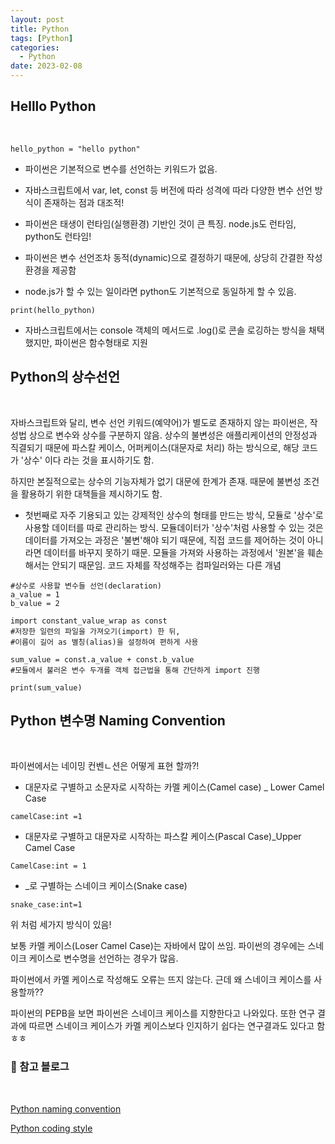 ```yaml
---
layout: post
title: Python
tags: [Python]
categories:
  - Python
date: 2023-02-08
---
```


## Helllo Python

<br>

```
hello_python = "hello python"
```

- 파이썬은 기본적으로 변수를 선언하는 키워드가 없음.

- 자바스크립트에서 var, let, const 등 버전에 따라 성격에 따라 다양한 변수 선언 방식이 존재하는 점과 대조적!

- 파이썬은 태생이 런타임(실행환경) 기반인 것이 큰 특징. node.js도 런타임, python도 런타임!

- 파이썬은 변수 선언조차 동적(dynamic)으로 결정하기 때문에, 상당히 간결한 작성환경을 제공함

- node.js가 할 수 있는 일이라면 python도 기본적으로 동일하게 할 수 있음.

```
print(hello_python)
```

- 자바스크립트에서는 console 객체의 메서드로 .log()로 콘솔 로깅하는 방식을 채택했지만, 파이썬은 함수형태로 지원

## Python의 상수선언

<br>

자바스크립트와 달리, 변수 선언 키워드(예약어)가 별도로 존재하지 않는 파이썬은, 작성법 상으로 변수와 상수를 구분하지 않음. 상수의 불변성은 애플리케이션의 안정성과 직결되기 때문에 파스칼 케이스, 어퍼케이스(대문자로 처리) 하는 방식으로, 해당 코드가 '상수' 이다 라는 것을 표시하기도 함.

하지만 본질적으로는 상수의 기능자체가 없기 대문에 한계가 존재. 때문에 불변성 조건을 활용하기 위한 대책들을 제시하기도 함.

- 첫번째로 자주 기용되고 있는 강제적인 상수의 형태를 만드는 방식, 모듈로 '상수'로 사용할 데이터를 따로 관리하는 방식. 모듈데이터가 '상수'처럼 사용할 수 있는 것은 데이터를 가져오는 과정은 '불변'해야 되기 때문에, 직접 코드를 제어하는 것이 아니라면 데이터를 바꾸지 못하기 때문. 모듈을 가져와 사용하는 과정에서 '원본'을 훼손 해서는 안되기 때문임. 코드 자체를 작성해주는 컴파일러와는 다른 개념

```
#상수로 사용할 변수들 선언(declaration)
a_value = 1
b_value = 2
```

```
import constant_value_wrap as const
#저장한 일련의 파일을 가져오기(import) 한 뒤,
#이름이 길어 as 별칭(alias)을 설정하여 편하게 사용

sum_value = const.a_value + const.b_value
#모듈에서 불러온 변수 두개를 객체 접근법을 통해 간단하게 import 진행

print(sum_value)
```

## Python 변수명 Naming Convention

<br>

파이썬에서는 네이밍 컨벤ㄴ션은 어떻게 표현 할까?!

- 대문자로 구별하고 소문자로 시작하는 카멜 케이스(Camel case) \_ Lower Camel Case

```
camelCase:int =1
```

- 대문자로 구별하고 대문자로 시작하는 파스칼 케이스(Pascal Case)\_Upper Camel Case

```
CamelCase:int = 1
```

- \_로 구별하는 스네이크 케이스(Snake case)

```
snake_case:int=1
```

위 처럼 세가지 방식이 있음!

보통 카멜 케이스(Loser Camel Case)는 자바에서 많이 쓰임. 파이썬의 경우에는 스네이크 케이스로 변수명을 선언하는 경우가 많음.

파이썬에서 카멜 케이스로 작성해도 오류는 뜨지 않는다.
근데 왜 스네이크 케이스를 사용할까??

파이썬의 PEPB을 보면 파이썬은 스네이크 케이스를 지향한다고 나와있다. 또한 연구 결과에 따르면 스네이크 케이스가 카멜 케이스보다 인지하기 쉽다는 연구결과도 있다고 함ㅎㅎ

### 📌 참고 블로그

<br>

[Python naming convention](https://security-nanglam.tistory.com/411)

[Python coding style](https://mocha-bro.tistory.com/3)
